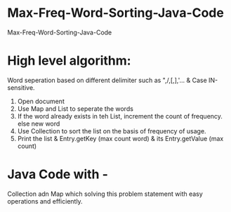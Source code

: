 # Max-Freq-Word-Sorting-Java-Code
Max-Freq-Word-Sorting-Java-Code

# High level algorithm:
Word seperation based on different delimiter such as ",/,[,],'... & Case IN-sensitive.

1) Open document 
2) Use Map and List to seperate the words 
3) If the word already exists in teh List, increment the count of frequency. else new word
4) Use Collection to sort the list on the basis of frequency of usage. 
5) Print the list & Entry.getKey (max count word) & its Entry.getValue (max count)

# Java Code with -
Collection adn Map which solving this problem statement with easy operations and efficiently.

